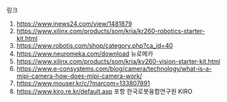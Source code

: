 링크
1. https://www.inews24.com/view/1481879
2. https://www.xilinx.com/products/som/kria/kr260-robotics-starter-kit.html
3. https://www.robotis.com/shop/category.php?ca_id=40   
4. https://www.neuromeka.com/download  뉴로메카
5. https://www.xilinx.com/products/som/kria/kv260-vision-starter-kit.html
6. https://www.e-consystems.com/blog/camera/technology/what-is-a-mipi-camera-how-does-mipi-camera-work/
7. https://www.mouser.kr/c/?marcom=133807891
8. https://www.kiro.re.kr/default.asp 포항 한국로봇융합연구원 KIRO
